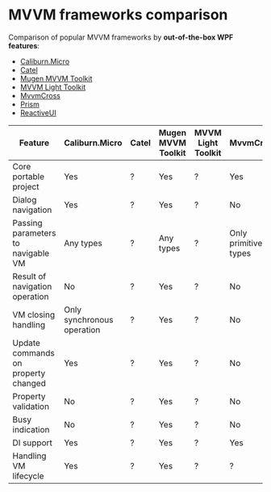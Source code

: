 # MVVM frameworks comparison
Comparison of popular MVVM frameworks by **out-of-the-box WPF features**:

- [Caliburn.Micro](https://github.com/Caliburn-Micro/Caliburn.Micro)
- [Catel](https://github.com/catel/catel)
- [Mugen MVVM Toolkit](https://github.com/MugenMvvmToolkit/MugenMvvmToolkit)
- [MVVM Light Toolkit](https://mvvmlight.codeplex.com/)
- [MvvmCross](https://github.com/MvvmCross/MvvmCross)
- [Prism](https://github.com/PrismLibrary/Prism)
- [ReactiveUI](https://github.com/reactiveui/ReactiveUI)

Feature | Caliburn.Micro | Catel | Mugen MVVM Toolkit | MVVM Light Toolkit | MvvmCross | Prism | ReactiveUI
--- | --- | --- | --- | --- | --- | --- | ---
Core portable project | Yes | ? | Yes | ? | Yes | ? | ?
Dialog navigation | Yes | ? | Yes | ? | No | ? | ?
Passing parameters to navigable VM | Any types | ? | Any types | ? | Only primitives types | ? | ?
Result of navigation operation | No | ? | Yes | ? | No | ? | ?
VM closing handling | Only synchronous operation | ? | Yes | ? | No | ? | ?
Update commands on property changed | Yes | ? | Yes | ? | No | ? | ?
Property validation | No | ? | Yes | ? | No | ? | ?
Busy indication | No | ? | Yes | ? | No | ? | ?
DI support | Yes | ? | Yes | ? | Yes | ? | ?
Handling VM lifecycle | Yes | ? | Yes | ? | ? | ? | ?
